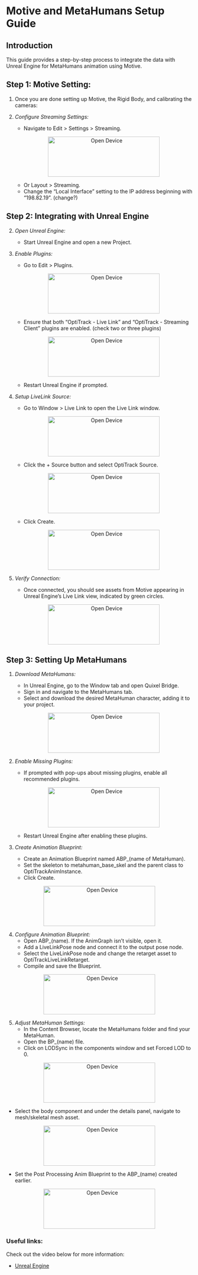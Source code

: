 # Motive and MetaHumans Setup Guide

## Introduction
This guide provides a step-by-step process to integrate the data with Unreal Engine for MetaHumans animation using Motive.

## Step 1: Motive Setting:

1. Once you are done setting up Motive, the Rigid Body, and calibrating the cameras: 
2. *Configure Streaming Settings:*
   - Navigate to Edit > Settings > Streaming.
   <p align="center">
     <img src="../images/MC/library.PNG" width="302" height="108" alt="Open Device"></p>
     
   - Or Layout > Streaming.
   - Change the “Local Interface” setting to the IP address beginning with “198.82.19”. (change?)


## Step 2: Integrating with Unreal Engine

2. *Open Unreal Engine:*
   - Start Unreal Engine and open a new Project.

3. *Enable Plugins:*
   - Go to Edit > Plugins.
   <p align="center">
     <img src="../images/MC/library.PNG" width="302" height="108" alt="Open Device"></p>
     
   - Ensure that both “OptiTrack - Live Link” and “OptiTrack - Streaming Client” plugins are enabled. (check two or three plugins)
   <p align="center">
     <img src="../images/MC/library.PNG" width="302" height="108" alt="Open Device"></p>
     
   - Restart Unreal Engine if prompted.

4. *Setup LiveLink Source:*
   - Go to Window > Live Link to open the Live Link window.
   <p align="center">
     <img src="../images/MC/library.PNG" width="302" height="108" alt="Open Device"></p>
     
   - Click the + Source button and select OptiTrack Source.
   <p align="center">
     <img src="../images/MC/library.PNG" width="302" height="108" alt="Open Device"></p>
     
   - Click Create.
   <p align="center">
     <img src="../images/MC/library.PNG" width="302" height="108" alt="Open Device"></p>
     

6. *Verify Connection:*
   - Once connected, you should see assets from Motive appearing in Unreal Engine’s Live Link view, indicated by green circles.
   <p align="center">
     <img src="../images/MC/library.PNG" width="302" height="108" alt="Open Device"></p>

## Step 3: Setting Up MetaHumans

1. *Download MetaHumans:*
   - In Unreal Engine, go to the Window tab and open Quixel Bridge.
   - Sign in and navigate to the MetaHumans tab.
   - Select and download the desired MetaHuman character, adding it to your project.
   <p align="center">
     <img src="../images/MC/library.PNG" width="302" height="108" alt="Open Device"></p>
     

2. *Enable Missing Plugins:*
   - If prompted with pop-ups about missing plugins, enable all recommended plugins.
   <p align="center">
     <img src="../images/MC/library.PNG" width="302" height="108" alt="Open Device"></p>
     
   - Restart Unreal Engine after enabling these plugins.

3. *Create Animation Blueprint:*
   - Create an Animation Blueprint named ABP_(name of MetaHuman).
   - Set the skeleton to metahuman_base_skel and the parent class to OptiTrackAnimInstance.
   - Click Create.
 <p align="center">
     <img src="../images/MC/library.PNG" width="302" height="108" alt="Open Device"></p>

4. *Configure Animation Blueprint:*
   - Open ABP_(name). If the AnimGraph isn’t visible, open it.
   - Add a LiveLinkPose node and connect it to the output pose node.
   - Select the LiveLinkPose node and change the retarget asset to OptiTrackLiveLinkRetarget.
   - Compile and save the Blueprint.
 <p align="center">
     <img src="../images/MC/library.PNG" width="302" height="108" alt="Open Device"></p>

5. *Adjust MetaHuman Settings:*
   - In the Content Browser, locate the MetaHumans folder and find your MetaHuman.
   - Open the BP_(name) file.
   - Click on LODSync in the components window and set Forced LOD to 0.
 <p align="center">
     <img src="../images/MC/library.PNG" width="302" height="108" alt="Open Device"></p>
     
   - Select the body component and under the details panel, navigate to mesh/skeletal mesh asset.
 <p align="center">
     <img src="../images/MC/library.PNG" width="302" height="108" alt="Open Device"></p>
     
   - Set the Post Processing Anim Blueprint to the ABP_(name) created earlier.
 <p align="center">
     <img src="../images/MC/library.PNG" width="302" height="108" alt="Open Device"></p>

  
### Useful links:  
Check out the video below for more information:
  - [Unreal Engine](https://drive.google.com/drive/folders/1o1ylpUgmxOkTpjF2N5syR45N1CYYgru5)
